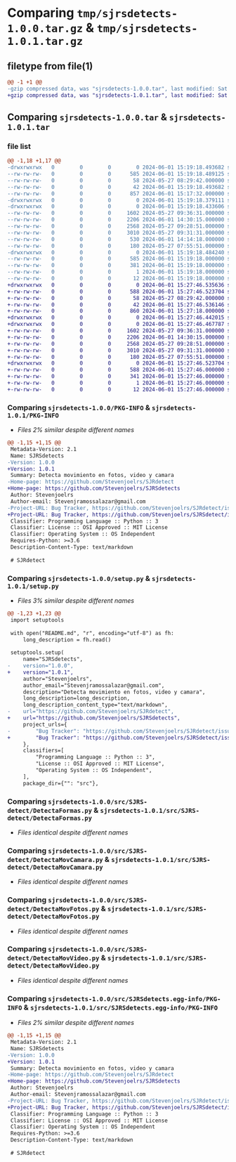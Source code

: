 # Comparing `tmp/sjrsdetects-1.0.0.tar.gz` & `tmp/sjrsdetects-1.0.1.tar.gz`

## filetype from file(1)

```diff
@@ -1 +1 @@
-gzip compressed data, was "sjrsdetects-1.0.0.tar", last modified: Sat Jun  1 15:19:18 2024, max compression
+gzip compressed data, was "sjrsdetects-1.0.1.tar", last modified: Sat Jun  1 15:27:46 2024, max compression
```

## Comparing `sjrsdetects-1.0.0.tar` & `sjrsdetects-1.0.1.tar`

### file list

```diff
@@ -1,18 +1,17 @@
-drwxrwxrwx   0        0        0        0 2024-06-01 15:19:18.493682 sjrsdetects-1.0.0/
--rw-rw-rw-   0        0        0      585 2024-06-01 15:19:18.489125 sjrsdetects-1.0.0/PKG-INFO
--rw-rw-rw-   0        0        0       58 2024-05-27 08:29:42.000000 sjrsdetects-1.0.0/README.md
--rw-rw-rw-   0        0        0       42 2024-06-01 15:19:18.493682 sjrsdetects-1.0.0/setup.cfg
--rw-rw-rw-   0        0        0      857 2024-06-01 15:17:32.000000 sjrsdetects-1.0.0/setup.py
-drwxrwxrwx   0        0        0        0 2024-06-01 15:19:18.379111 sjrsdetects-1.0.0/src/
-drwxrwxrwx   0        0        0        0 2024-06-01 15:19:18.433606 sjrsdetects-1.0.0/src/SJRS-detect/
--rw-rw-rw-   0        0        0     1602 2024-05-27 09:36:31.000000 sjrsdetects-1.0.0/src/SJRS-detect/DetectaFormas.py
--rw-rw-rw-   0        0        0     2206 2024-06-01 14:30:15.000000 sjrsdetects-1.0.0/src/SJRS-detect/DetectaMovCamara.py
--rw-rw-rw-   0        0        0     2568 2024-05-27 09:28:51.000000 sjrsdetects-1.0.0/src/SJRS-detect/DetectaMovFotos.py
--rw-rw-rw-   0        0        0     3010 2024-05-27 09:31:31.000000 sjrsdetects-1.0.0/src/SJRS-detect/DetectaMovVideo.py
--rw-rw-rw-   0        0        0      530 2024-06-01 14:14:18.000000 sjrsdetects-1.0.0/src/SJRS-detect/TestDetectaMovCamara.py
--rw-rw-rw-   0        0        0      180 2024-05-27 07:55:51.000000 sjrsdetects-1.0.0/src/SJRS-detect/__init__.py
-drwxrwxrwx   0        0        0        0 2024-06-01 15:19:18.484240 sjrsdetects-1.0.0/src/SJRSdetects.egg-info/
--rw-rw-rw-   0        0        0      585 2024-06-01 15:19:18.000000 sjrsdetects-1.0.0/src/SJRSdetects.egg-info/PKG-INFO
--rw-rw-rw-   0        0        0      381 2024-06-01 15:19:18.000000 sjrsdetects-1.0.0/src/SJRSdetects.egg-info/SOURCES.txt
--rw-rw-rw-   0        0        0        1 2024-06-01 15:19:18.000000 sjrsdetects-1.0.0/src/SJRSdetects.egg-info/dependency_links.txt
--rw-rw-rw-   0        0        0       12 2024-06-01 15:19:18.000000 sjrsdetects-1.0.0/src/SJRSdetects.egg-info/top_level.txt
+drwxrwxrwx   0        0        0        0 2024-06-01 15:27:46.535636 sjrsdetects-1.0.1/
+-rw-rw-rw-   0        0        0      588 2024-06-01 15:27:46.523704 sjrsdetects-1.0.1/PKG-INFO
+-rw-rw-rw-   0        0        0       58 2024-05-27 08:29:42.000000 sjrsdetects-1.0.1/README.md
+-rw-rw-rw-   0        0        0       42 2024-06-01 15:27:46.536146 sjrsdetects-1.0.1/setup.cfg
+-rw-rw-rw-   0        0        0      860 2024-06-01 15:27:18.000000 sjrsdetects-1.0.1/setup.py
+drwxrwxrwx   0        0        0        0 2024-06-01 15:27:46.442015 sjrsdetects-1.0.1/src/
+drwxrwxrwx   0        0        0        0 2024-06-01 15:27:46.467787 sjrsdetects-1.0.1/src/SJRS-detect/
+-rw-rw-rw-   0        0        0     1602 2024-05-27 09:36:31.000000 sjrsdetects-1.0.1/src/SJRS-detect/DetectaFormas.py
+-rw-rw-rw-   0        0        0     2206 2024-06-01 14:30:15.000000 sjrsdetects-1.0.1/src/SJRS-detect/DetectaMovCamara.py
+-rw-rw-rw-   0        0        0     2568 2024-05-27 09:28:51.000000 sjrsdetects-1.0.1/src/SJRS-detect/DetectaMovFotos.py
+-rw-rw-rw-   0        0        0     3010 2024-05-27 09:31:31.000000 sjrsdetects-1.0.1/src/SJRS-detect/DetectaMovVideo.py
+-rw-rw-rw-   0        0        0      180 2024-05-27 07:55:51.000000 sjrsdetects-1.0.1/src/SJRS-detect/__init__.py
+drwxrwxrwx   0        0        0        0 2024-06-01 15:27:46.523704 sjrsdetects-1.0.1/src/SJRSdetects.egg-info/
+-rw-rw-rw-   0        0        0      588 2024-06-01 15:27:46.000000 sjrsdetects-1.0.1/src/SJRSdetects.egg-info/PKG-INFO
+-rw-rw-rw-   0        0        0      341 2024-06-01 15:27:46.000000 sjrsdetects-1.0.1/src/SJRSdetects.egg-info/SOURCES.txt
+-rw-rw-rw-   0        0        0        1 2024-06-01 15:27:46.000000 sjrsdetects-1.0.1/src/SJRSdetects.egg-info/dependency_links.txt
+-rw-rw-rw-   0        0        0       12 2024-06-01 15:27:46.000000 sjrsdetects-1.0.1/src/SJRSdetects.egg-info/top_level.txt
```

### Comparing `sjrsdetects-1.0.0/PKG-INFO` & `sjrsdetects-1.0.1/PKG-INFO`

 * *Files 2% similar despite different names*

```diff
@@ -1,15 +1,15 @@
 Metadata-Version: 2.1
 Name: SJRSdetects
-Version: 1.0.0
+Version: 1.0.1
 Summary: Detecta movimiento en fotos, video y camara
-Home-page: https://github.com/Stevenjoelrs/SJRdetect
+Home-page: https://github.com/Stevenjoelrs/SJRSdetects
 Author: Stevenjoelrs
 Author-email: Stevenjramossalazar@gmail.com
-Project-URL: Bug Tracker, https://github.com/Stevenjoelrs/SJRdetect/issues
+Project-URL: Bug Tracker, https://github.com/Stevenjoelrs/SJRSdetect/issues
 Classifier: Programming Language :: Python :: 3
 Classifier: License :: OSI Approved :: MIT License
 Classifier: Operating System :: OS Independent
 Requires-Python: >=3.6
 Description-Content-Type: text/markdown
 
 # SJRdetect
```

### Comparing `sjrsdetects-1.0.0/setup.py` & `sjrsdetects-1.0.1/setup.py`

 * *Files 3% similar despite different names*

```diff
@@ -1,23 +1,23 @@
 import setuptools
 
 with open("README.md", "r", encoding="utf-8") as fh:
     long_description = fh.read()
 
 setuptools.setup(
     name="SJRSdetects",
-    version="1.0.0",
+    version="1.0.1",
     author="Stevenjoelrs",
     author_email="Stevenjramossalazar@gmail.com",
     description="Detecta movimiento en fotos, video y camara",
     long_description=long_description,
     long_description_content_type="text/markdown",
-    url="https://github.com/Stevenjoelrs/SJRdetect",
+    url="https://github.com/Stevenjoelrs/SJRSdetects",
     project_urls={
-        "Bug Tracker": "https://github.com/Stevenjoelrs/SJRdetect/issues",
+        "Bug Tracker": "https://github.com/Stevenjoelrs/SJRSdetect/issues",
     },
     classifiers=[
         "Programming Language :: Python :: 3",
         "License :: OSI Approved :: MIT License",
         "Operating System :: OS Independent",
     ],
     package_dir={"": "src"},
```

### Comparing `sjrsdetects-1.0.0/src/SJRS-detect/DetectaFormas.py` & `sjrsdetects-1.0.1/src/SJRS-detect/DetectaFormas.py`

 * *Files identical despite different names*

### Comparing `sjrsdetects-1.0.0/src/SJRS-detect/DetectaMovCamara.py` & `sjrsdetects-1.0.1/src/SJRS-detect/DetectaMovCamara.py`

 * *Files identical despite different names*

### Comparing `sjrsdetects-1.0.0/src/SJRS-detect/DetectaMovFotos.py` & `sjrsdetects-1.0.1/src/SJRS-detect/DetectaMovFotos.py`

 * *Files identical despite different names*

### Comparing `sjrsdetects-1.0.0/src/SJRS-detect/DetectaMovVideo.py` & `sjrsdetects-1.0.1/src/SJRS-detect/DetectaMovVideo.py`

 * *Files identical despite different names*

### Comparing `sjrsdetects-1.0.0/src/SJRSdetects.egg-info/PKG-INFO` & `sjrsdetects-1.0.1/src/SJRSdetects.egg-info/PKG-INFO`

 * *Files 2% similar despite different names*

```diff
@@ -1,15 +1,15 @@
 Metadata-Version: 2.1
 Name: SJRSdetects
-Version: 1.0.0
+Version: 1.0.1
 Summary: Detecta movimiento en fotos, video y camara
-Home-page: https://github.com/Stevenjoelrs/SJRdetect
+Home-page: https://github.com/Stevenjoelrs/SJRSdetects
 Author: Stevenjoelrs
 Author-email: Stevenjramossalazar@gmail.com
-Project-URL: Bug Tracker, https://github.com/Stevenjoelrs/SJRdetect/issues
+Project-URL: Bug Tracker, https://github.com/Stevenjoelrs/SJRSdetect/issues
 Classifier: Programming Language :: Python :: 3
 Classifier: License :: OSI Approved :: MIT License
 Classifier: Operating System :: OS Independent
 Requires-Python: >=3.6
 Description-Content-Type: text/markdown
 
 # SJRdetect
```

